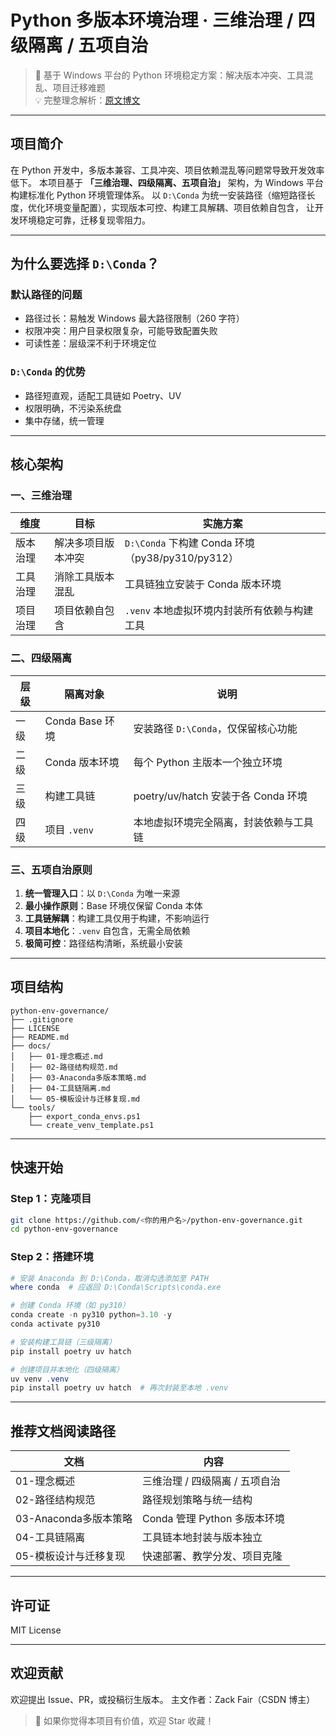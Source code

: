 
# Python 多版本环境治理 · 三维治理 / 四级隔离 / 五项自治

> 📌 基于 Windows 平台的 Python 环境稳定方案：解决版本冲突、工具混乱、项目迁移难题  
> 💡 完整理念解析：[原文博文](https://aicity.blog.csdn.net/article/details/149055334)

---

## 项目简介

在 Python 开发中，多版本兼容、工具冲突、项目依赖混乱等问题常导致开发效率低下。
本项目基于 **「三维治理、四级隔离、五项自治」** 架构，为 Windows 平台构建标准化 Python 环境管理体系。
以 `D:\Conda` 为统一安装路径（缩短路径长度，优化环境变量配置），实现版本可控、构建工具解耦、项目依赖自包含，
让开发环境稳定可靠，迁移复现零阻力。

---

## 为什么要选择 `D:\Conda`？

### 默认路径的问题

- 路径过长：易触发 Windows 最大路径限制（260 字符）
- 权限冲突：用户目录权限复杂，可能导致配置失败
- 可读性差：层级深不利于环境定位

### `D:\Conda` 的优势

- 路径短直观，适配工具链如 Poetry、UV
- 权限明确，不污染系统盘
- 集中存储，统一管理

---

## 核心架构

### 一、三维治理

| 维度 | 目标 | 实施方案 |
|------|------|----------|
| 版本治理 | 解决多项目版本冲突 | `D:\Conda` 下构建 Conda 环境（py38/py310/py312） |
| 工具治理 | 消除工具版本混乱 | 工具链独立安装于 Conda 版本环境 |
| 项目治理 | 项目依赖自包含 | `.venv` 本地虚拟环境内封装所有依赖与构建工具 |

### 二、四级隔离

| 层级 | 隔离对象 | 说明 |
|------|----------|------|
| 一级 | Conda Base 环境 | 安装路径 `D:\Conda`，仅保留核心功能 |
| 二级 | Conda 版本环境 | 每个 Python 主版本一个独立环境 |
| 三级 | 构建工具链 | poetry/uv/hatch 安装于各 Conda 环境 |
| 四级 | 项目 `.venv` | 本地虚拟环境完全隔离，封装依赖与工具链 |

### 三、五项自治原则

1. **统一管理入口**：以 `D:\Conda` 为唯一来源
2. **最小操作原则**：Base 环境仅保留 Conda 本体
3. **工具链解耦**：构建工具仅用于构建，不影响运行
4. **项目本地化**：`.venv` 自包含，无需全局依赖
5. **极简可控**：路径结构清晰，系统最小安装

---

## 项目结构

```
python-env-governance/
├── .gitignore
├── LICENSE
├── README.md
├── docs/
│   ├── 01-理念概述.md
│   ├── 02-路径结构规范.md
│   ├── 03-Anaconda多版本策略.md
│   ├── 04-工具链隔离.md
│   └── 05-模板设计与迁移复现.md
└── tools/
    ├── export_conda_envs.ps1
    └── create_venv_template.ps1
```

---

## 快速开始

### Step 1：克隆项目

```bash
git clone https://github.com/<你的用户名>/python-env-governance.git
cd python-env-governance
```

### Step 2：搭建环境

```powershell
# 安装 Anaconda 到 D:\Conda，取消勾选添加至 PATH
where conda  # 应返回 D:\Conda\Scripts\conda.exe

# 创建 Conda 环境（如 py310）
conda create -n py310 python=3.10 -y
conda activate py310

# 安装构建工具链（三级隔离）
pip install poetry uv hatch

# 创建项目并本地化（四级隔离）
uv venv .venv
pip install poetry uv hatch  # 再次封装至本地 .venv
```

---

## 推荐文档阅读路径

| 文档 | 内容 |
|------|------|
| 01-理念概述 | 三维治理 / 四级隔离 / 五项自治 |
| 02-路径结构规范 | 路径规划策略与统一结构 |
| 03-Anaconda多版本策略 | Conda 管理 Python 多版本环境 |
| 04-工具链隔离 | 工具链本地封装与版本独立 |
| 05-模板设计与迁移复现 | 快速部署、教学分发、项目克隆 |

---

## 许可证

MIT License

---

## 欢迎贡献

欢迎提出 Issue、PR，或投稿衍生版本。
主文作者：Zack Fair（CSDN 博主）

> 🌟 如果你觉得本项目有价值，欢迎 Star 收藏！
